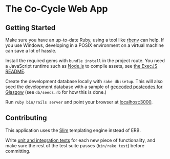 The Co-Cycle Web App
====================

Getting Started
---------------

Make sure you have an up-to-date Ruby, using a tool like [rbenv](https://github.com/sstephenson/rbenv/) can help.  If you use Windows, developing in a POSIX environment on a virtual machine can save a lot of hassle.

Install the required gems with `bundle install` in the project route.  You need a JavaScript runtime such as [Node.js](http://nodejs.org) to compile assets, see [the ExecJS README](https://github.com/sstephenson/execjs#readme).

Create the development database locally with `rake db:setup`.  This will also seed the development database with a sample of [geocoded postcodes for Glasgow](http://dashboard.glasgow.gov.uk/ckanstore/files/2014-03-03T20%3A36%3A53.752Z/glasgow-postcodes-geocoded.csv) (see `db/seeds.rb` for how this is done.)

Run `ruby bin/rails server` and point your browser at [localhost:3000](http://localhost:3000).

Contributing
------------

This application uses the [Slim](http://slim-lang.com) templating engine instead of ERB.

Write [unit and integration tests](http://docs.seattlerb.org/minitest/) for each new piece of functionality, and make sure the rest of the test suite passes (`bin/rake test`) before committing.
